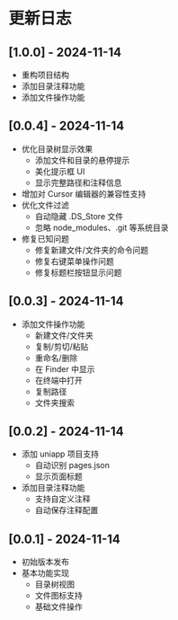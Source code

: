 # 更新日志

## [1.0.0] - 2024-11-14
- 重构项目结构
- 添加目录注释功能
- 添加文件操作功能

## [0.0.4] - 2024-11-14
- 优化目录树显示效果
  - 添加文件和目录的悬停提示
  - 美化提示框 UI
  - 显示完整路径和注释信息
- 增加对 Cursor 编辑器的兼容性支持
- 优化文件过滤
  - 自动隐藏 .DS_Store 文件
  - 忽略 node_modules、.git 等系统目录
- 修复已知问题
  - 修复新建文件/文件夹的命令问题
  - 修复右键菜单操作问题
  - 修复标题栏按钮显示问题

## [0.0.3] - 2024-11-14
- 添加文件操作功能
  - 新建文件/文件夹
  - 复制/剪切/粘贴
  - 重命名/删除
  - 在 Finder 中显示
  - 在终端中打开
  - 复制路径
  - 文件夹搜索

## [0.0.2] - 2024-11-14
- 添加 uniapp 项目支持
  - 自动识别 pages.json
  - 显示页面标题
- 添加目录注释功能
  - 支持自定义注释
  - 自动保存注释配置

## [0.0.1] - 2024-11-14
- 初始版本发布
- 基本功能实现
  - 目录树视图
  - 文件图标支持
  - 基础文件操作